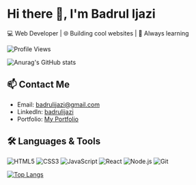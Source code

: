 # Hi there 👋, I'm Badrul Ijazi

💻 Web Developer | 🌐 Building cool websites | 🚀 Always learning

![Profile Views](https://komarev.com/ghpvc/?username=D4NG02&label=Profile%20views&color=0e75b6&style=flat)

![Anurag's GitHub stats](https://github-readme-stats.vercel.app/api?username=D4NG02&show_icons=true&theme=transparent)

## 📫 Contact Me
- Email: badrulijazi@gmail.com
- LinkedIn: [badrulijazi](https://www.linkedin.com/in/badrulijazi/)
- Portfolio: [My Portfolio](https://badrulijazi.com/)


## 🛠️ Languages & Tools
![HTML5](https://img.shields.io/badge/HTML5-E34F26?style=flat&logo=html5&logoColor=white)
![CSS3](https://img.shields.io/badge/CSS3-1572B6?style=flat&logo=css3&logoColor=white)
![JavaScript](https://img.shields.io/badge/JavaScript-F7DF1E?style=flat&logo=javascript&logoColor=black)
![React](https://img.shields.io/badge/React-20232A?style=flat&logo=react&logoColor=61DAFB)
![Node.js](https://img.shields.io/badge/Node.js-339933?style=flat&logo=nodedotjs&logoColor=white)
![Git](https://img.shields.io/badge/Git-F05032?style=flat&logo=git&logoColor=white)

[![Top Langs](https://github-readme-stats.vercel.app/api/top-langs/?username=D4NG02&layout=compact&langs_count=8&theme=default)](https://github.com/anuraghazra/github-readme-stats)

